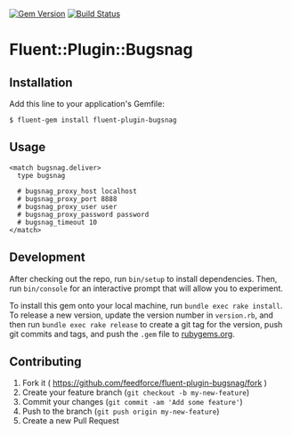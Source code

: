 [![Gem Version](https://badge.fury.io/rb/fluent-plugin-bugsnag.svg)](http://badge.fury.io/rb/fluent-plugin-bugsnag)
[![Build Status](https://travis-ci.org/feedforce/fluent-plugin-bugsnag.svg?branch=master)](https://travis-ci.org/feedforce/fluent-plugin-bugsnag)

# Fluent::Plugin::Bugsnag

## Installation

Add this line to your application's Gemfile:

    $ fluent-gem install fluent-plugin-bugsnag

## Usage

```
<match bugsnag.deliver>
  type bugsnag

  # bugsnag_proxy_host localhost
  # bugsnag_proxy_port 8888
  # bugsnag_proxy_user user
  # bugsnag_proxy_password password
  # bugsnag_timeout 10
</match>
```

## Development

After checking out the repo, run `bin/setup` to install dependencies. Then, run `bin/console` for an interactive prompt that will allow you to experiment.

To install this gem onto your local machine, run `bundle exec rake install`. To release a new version, update the version number in `version.rb`, and then run `bundle exec rake release` to create a git tag for the version, push git commits and tags, and push the `.gem` file to [rubygems.org](https://rubygems.org).

## Contributing

1. Fork it ( https://github.com/feedforce/fluent-plugin-bugsnag/fork )
2. Create your feature branch (`git checkout -b my-new-feature`)
3. Commit your changes (`git commit -am 'Add some feature'`)
4. Push to the branch (`git push origin my-new-feature`)
5. Create a new Pull Request
